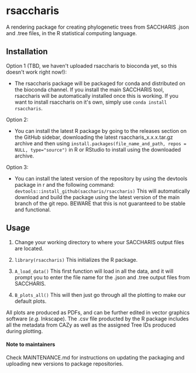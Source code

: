 # rsaccharis
A rendering package for creating phylogenetic trees from SACCHARIS .json and .tree files,
in the R statistical computing language.

## Installation

Option 1 (TBD, we haven't uploaded rsaccharis to bioconda yet, so this doesn't work right now!):
- The rsaccharis package will be packaged for conda and distributed on the bioconda channel. 
  If you install the main SACCHARIS tool, rsaccharis will be automatically installed once this is 
  working. If you want to install rsaccharis on it's own, simply use `conda install rsaccharis`.

Option 2:
- You can install the latest R package by going to the releases section on the GitHub sidebar, downloading the 
  latest rsaccharis_x.x.x.tar.gz archive and  then using 
  `install.packages(file_name_and_path, repos = NULL, type="source")` in R or RStudio to install 
  using the downloaded archive.

Option 3:
- You can install the latest version of the repository by using the devtools package in r and the 
  following command: 
  `devtools::install_github(saccharis/rsaccharis)`
  This will automatically download and build the package using the latest version of the main branch 
  of the git repo. BEWARE that this is not guaranteed to be stable and functional.

## Usage
1. Change your working directory to where your SACCHARIS output files are located.

1. `library(rsaccharis)`			This initializes the R package.

1. `A_load_data()`				This first function will load in all the data, and it will prompt you to enter the file name for the .json and .tree output files from SACCHARIS.

1. `B_plots_all()`				This will then just go through all the plotting to make our default plots.

All plots are produced as PDFs, and can be further edited in vector graphics software (_e.g._ Inkscape). The .csv file producted by the R package includes all the metadata from CAZy as well as the assigned Tree IDs produced during plotting.

#### Note to maintainers
Check MAINTENANCE.md for instructions on updating the packaging and uploading new versions 
to package repositories.
